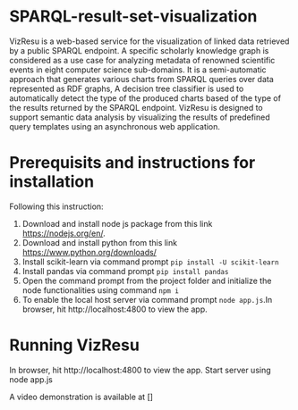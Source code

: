 # SPARQL-result-set-visualization
VizResu is a web-based service for the visualization of linked data retrieved by a public SPARQL endpoint.
A specific scholarly knowledge graph is considered as a use case for analyzing metadata of renowned scientific events in eight computer science sub-domains.
It is a semi-automatic approach that generates various charts from SPARQL queries over data represented as RDF graphs,
A decision tree classifier is used to automatically detect the type of the produced charts based of the type of the results returned by the SPARQL endpoint.
VizResu is designed to support semantic data analysis by visualizing the results of predefined query templates using an asynchronous web application.


# Prerequisits and instructions for installation
Following this instruction:
1. Download and install node js package from this link https://nodejs.org/en/.
2. Download and install python from this link https://www.python.org/downloads/
3. Install scikit-learn via command prompt
   `pip install -U scikit-learn`
4. Install pandas via command prompt
  `pip install pandas`
5. Open the command prompt from the project folder and initialize the node functionalities using command
  `npm i`
6. To enable the local host server via command prompt `node app.js`.In browser, hit http://localhost:4800 to view the app. 

# Running VizResu

In browser, hit http://localhost:4800 to view the app.
Start server using node app.js

A video demonstration is available at []
